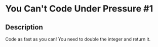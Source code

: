 # You Can't Code Under Pressure #1

## Description

Code as fast as you can! You need to double the integer and return it.